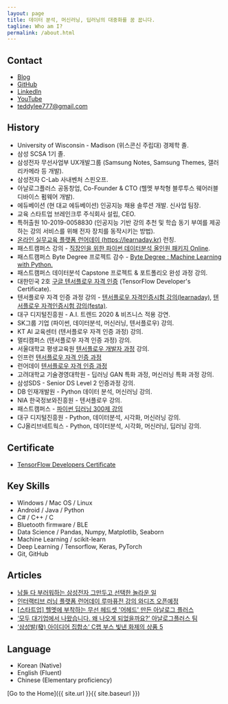 ```yaml
---
layout: page
title: 데이터 분석, 머신러닝, 딥러닝의 대중화를 꿈 꿉니다.
tagline: Who am I?
permalink: /about.html
---
```


## Contact
+ [Blog](https://teddylee777.github.io)
+ [GitHub](https://github.com/teddylee777)
+ [LinkedIn](https://www.linkedin.com/in/teddy-lee/)
+ [YouTube](https://www.youtube.com/channel/UCt2wAAXgm87ACiQnDHQEW6Q)
+ <teddylee777@gmail.com>

## History
+ University of Wisconsin - Madison (위스콘신 주립대) 경제학 졸.
+ 삼성 SCSA 1기 졸.
+ 삼성전자 무선사업부 UX개발그룹 (Samsung Notes, Samsung Themes, 갤러리카메라 등 개발).
+ 삼성전자 C-Lab 사내벤처 스핀오프.
+ 아날로그플러스 공동창업, Co-Founder & CTO (헬멧 부착형 블루투스 웨어러블 디바이스 펌웨어 개발).
+ 에듀베이션 (현 대교 에듀베이션) 인공지능 채용 솔루션 개발. 신사업 팀장.
+ 교육 스타트업 브레인크루 주식회사 설립, CEO.
+ 특허출원 10-2019-0058830 (인공지능 기반 강의 추천 및 학습 동기 부여를 제공하는 강의 서비스를 위해 전자 장치를 동작시키는 방법).
+ [온라인 실무교육 플랫폼 런어데이 (https://learnaday.kr)](https://learnaday.kr) 런칭.
+ 패스트캠퍼스 강의 - [직장인을 위한 파이썬 데이터분석 올인원 패키지 Online](https://fastcampus.co.kr/data_online_pyd).
+ 패스트캠퍼스 Byte Degree 프로젝트 감수 - [Byte Degree : Machine Learning with Python.](https://fastcampus.co.kr/degree_online_bml)
+ 패스트캠퍼스 데이터분석 Capstone 프로젝트 & 포트폴리오 완성 과정 강의.
+ 대한민국 2호 [구글 텐서플로우 자격 인증](http://bit.ly/tf-cert-teddy) (TensorFlow Developer's Certificate).
+ 텐서플로우 자격 인증 과정 강의 - [텐서플로우 자격인증시험 강의(learnaday)](https://learnaday.kr/open-course/KBMQZy), [텐서플로우 자격인증시험 강의(festa)](https://festa.io/events/974).
+ 대구 디지털진흥원 - A.I. 트렌드 2020 & 비즈니스 적용 강연.
+ SK그룹 기업 (파이썬, 데이터분석, 머신러닝, 텐서플로우) 강의.
+ KT AI 교육센터 (텐서플로우 자격 인증 과정) 강의.
+ 멀티캠퍼스 (텐서플로우 자격 인증 과정) 강의.
+ 서울대학교 평생교육원 [텐서플로우 개발자 과정](https://snui.snu.ac.kr/el/course/course_info_form.acl?COURSE_SEQ=204&LECTURE_SEQ=258) 강의.
+ 인프런 [텐서플로우 자격 인증 과정](https://www.inflearn.com/course/%ED%85%90%EC%84%9C%ED%94%8C%EB%A1%9C%EC%9A%B0-%EC%9E%90%EA%B2%A9%EC%A6%9D#)
+ 런어데이 [텐서플로우 자격 인증 과정](https://learnaday.kr/open-course/tfcert)
+ 고려대학교 기술경영대학원 - 딥러닝 GAN 특화 과정, 머신러닝 특화 과정 강의.
+ 삼성SDS - Senior DS Level 2 인증과정 강의.
+ DB 인재개발원 - Python 데이터 분석, 머신러닝 강의.
+ NIA 한국정보와진흥원 - 텐서플로우 강의.
+ 패스트캠퍼스 - [파이썬 딥러닝 300제 강의](https://fastcampus.co.kr/data_online_dl300)
+ 대구 디지털진흥원 - Python, 데이터분석, 시각화, 머신러닝 강의.
+ CJ올리브네트웍스 - Python, 데이터분석, 시각화, 머신러닝, 딥러닝 강의.


## Certificate
+ [TensorFlow Developers Certificate](https://www.credential.net/bbed6f0a-2767-4526-afe8-bd3ffc09ba2d)

## Key Skills
+ Windows / Mac OS / Linux
+ Android / Java / Python
+ C# / C++ / C
+ Bluetooth firmware / BLE
+ Data Science / Pandas, Numpy, Matplotlib, Seaborn
+ Machine Learning / scikit-learn
+ Deep Learning / Tensorflow, Keras, PyTorch
+ Git, GitHub

## Articles
+ [남들 다 부러워하는 삼성전자 그만두고 선택한 놀라운 일](https://1boon.kakao.com/fastcampus/5e816892e0b0c27a3bf31c1c)
+ [인터랙티브 러닝 플랫폼 런어데이 루마퓨전 강의 와디즈 오픈예정](http://www.newsfreezone.co.kr/news/articleView.html?idxno=213663)
+ [[스타트업] 헬멧에 부착하는 무선 헤드셋 '어헤드' 만든 아날로그 플러스](https://1boon.kakao.com/appstory/171208_3)
+ [‘모두 대기업에서 나왔습니다. 왜 나오게 되었을까요?’ 아날로그플러스 팀](https://www.theteams.kr/teamterview/page/264)
+ [‘삼성발(發) 아이디어 집합소’ C랩 부스 빛낸 화제의 상품 5](https://news.samsung.com/kr/%ED%86%A1%ED%86%A1-%ED%8A%80%EB%8A%94-%EC%95%84%EC%9D%B4%EB%94%94%EC%96%B4%EA%B0%80-%EA%B0%80%EB%93%9D-%ED%8A%B9%EB%B3%84%ED%95%9C-8%EA%B0%9C-%EC%A0%9C%ED%92%88-%EC%84%A0%EB%B3%B4%EC%9D%B8-c%EB%9E%A9?cid=in_paid_display_affiliate_cake_cefest_eshop_hhp_20200101_none)

## Language
+ Korean (Native)
+ English (Fluent)
+ Chinese (Elementary proficiency)

[Go to the Home]({{ site.url }}{{ site.baseurl }})
